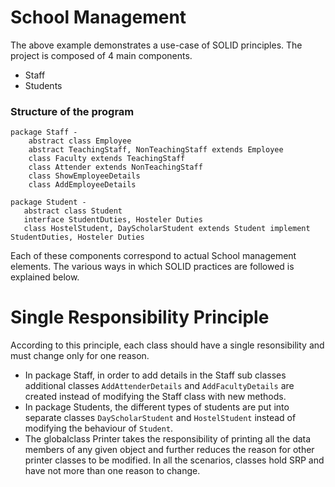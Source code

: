 # School Management

The above example demonstrates a use-case of SOLID principles.
The project is composed of 4 main components.

* Staff
* Students
### Structure of the program
```
package Staff -       
    abstract class Employee
    abstract TeachingStaff, NonTeachingStaff extends Employee
    class Faculty extends TeachingStaff
    class Attender extends NonTeachingStaff
    class ShowEmployeeDetails
    class AddEmployeeDetails

package Student -   
   abstract class Student
   interface StudentDuties, Hosteler Duties
   class HostelStudent, DayScholarStudent extends Student implement StudentDuties, Hosteler Duties
```
Each of these components correspond to actual School management elements. The various ways in which SOLID practices are followed is explained below.

# Single Responsibility Principle
According to this principle, each class should have a single resonsibility and must change only for one reason.
* In package Staff, in order to add details in the Staff sub classes additional classes `AddAttenderDetails` and 
`AddFacultyDetails` are created instead of modifying the Staff class with new methods.
* In package Students, the different types of students are put into separate classes `DayScholarStudent` and `HostelStudent` instead of modifying the behaviour of `Student`.
* The globalclass Printer takes the responsibility of printing all the data members of any given object and further reduces the reason for 
other printer classes to be modified.
In all the scenarios, classes hold SRP and have not more than one reason to change.
